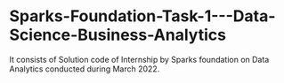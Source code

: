 # Sparks-Foundation-Task-1---Data-Science-Business-Analytics
It consists of Solution code of Internship by Sparks foundation on Data Analytics conducted during March 2022.

